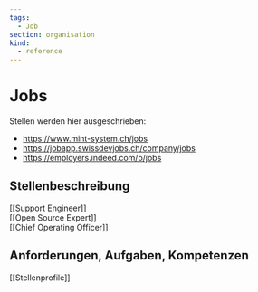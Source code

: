 ```yaml
---
tags:
  - Job
section: organisation
kind:
  - reference
---
```

# Jobs

Stellen werden hier ausgeschrieben:

* <https://www.mint-system.ch/jobs>
* <https://jobapp.swissdevjobs.ch/company/jobs>
* <https://employers.indeed.com/o/jobs>

## Stellenbeschreibung

[[Support Engineer]]\
[[Open Source Expert]]\
[[Chief Operating Officer]]

## Anforderungen, Aufgaben, Kompetenzen

[[Stellenprofile]]
